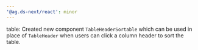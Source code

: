 ```yaml
---
'@ag.ds-next/react': minor
---
```


table: Created new component `TableHeaderSortable` which can be used in place of `TableHeader` when users can click a column header to sort the table.
